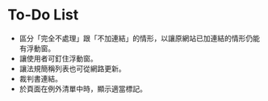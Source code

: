 # To-Do List

* 區分「完全不處理」跟「不加連結」的情形，以讓原網站已加連結的情形仍能有浮動窗。
* 讓使用者可釘住浮動窗。
* 讓法規簡稱列表也可從網路更新。
* 裁判書連結。
* 於頁面在例外清單中時，顯示適當標記。
